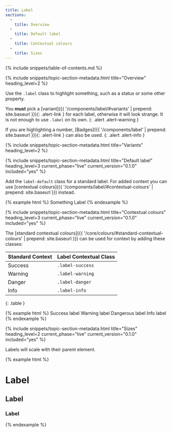 ```yaml
---
title: Label
sections:
  -
    title: Overview
  -
    title: Default label
  -
    title: Contextual colours
  -
    title: Sizes
---
```


{% include snippets/table-of-contents.md %}

{% include snippets/topic-section-metadata.html
  title="Overview"
  heading_level=2
%}

Use the `.label` class to highlight something, such as a status or some other property.

You **must** pick a [variant]({{ '/components/label/#variants' | prepend: site.baseurl }}){: .alert-link } for each
label, otherwise it will look strange. It is not enough to use `.label` on its own.
{: .alert .alert-warning }

If you are highlighting a number, [Badges]({{ '/components/label' | prepend: site.baseurl }}){: .alert-link } can also
be used.
{: .alert .alert-info }

{% include snippets/topic-section-metadata.html
  title="Variants"
  heading_level=2
%}

{% include snippets/topic-section-metadata.html
  title="Default label"
  heading_level=3
  current_phase="live"
  current_version="0.1.0"
  included="yes"
%}

Add the `label-default` class for a standard label. For added context you can use
[contextual colours]({{ '/components/label/#contextual-colours' | prepend: site.baseurl }}) instead.

{% example html %}
Something <span class="label label-default">Label</span>
{% endexample %}

{% include snippets/topic-section-metadata.html
  title="Contextual colours"
  heading_level=3
  current_phase="live"
  current_version="0.1.0"
  included="yes"
%}

The [standard contextual colours]({{ '/core/colours/#standard-contextual-colours' | prepend: site.baseurl }}) can be
used for context by adding these classes:

| Standard Context | Label Contextual Class  |
| ---------------- | ----------------------- |
| Success          | `.label-success`        |
| Warning          | `.label-warning`        |
| Danger           | `.label-danger`         |
| Info             | `.label-info`           |
{: .table }

{% example html %}
<span class="label label-success">Success label</span>
<span class="label label-warning">Warning label</span>
<span class="label label-danger">Dangerous label</span>
<span class="label label-info">Info label</span>
{% endexample %}

{% include snippets/topic-section-metadata.html
  title="Sizes"
  heading_level=2
  current_phase="live"
  current_version="0.1.0"
  included="yes"
%}

Labels will scale with their parent element.

{% example html %}
<h1><span class="label label-default">Label</span></h1>
<h2><span class="label label-default">Label</span></h2>
<h3><span class="label label-default">Label</span></h3>
{% endexample %}

